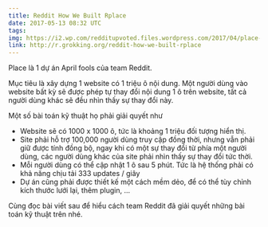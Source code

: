 ```yaml
---
title: Reddit How We Built Rplace
date: 2017-05-13 08:32 UTC
tags:
img: https://i2.wp.com/redditupvoted.files.wordpress.com/2017/04/place-final.png?crop=0px%2C0px%2C1000px%2C483px&resize=1200%2C580&ssl=1
link: http://r.grokking.org/reddit-how-we-built-rplace
---
```


Place là 1 dự án April fools của team Reddit.

Mục tiêu là xây dựng 1 website có 1 triệu ô nội dung. Một người dùng vào website bất kỳ sẽ được phép tự thay đổi nội dung 1 ô trên website, tất cả người dùng khác sẽ đều nhìn thấy sự thay đổi này.

Một số bài toán kỹ thuật họ phải giải quyết như
- Website sẽ có 1000 x 1000 ô, tức là khoảng 1 triệu đối tượng hiển thị.
- Site phải hỗ trợ 100,000 người dùng truy cập đồng thời, nhưng vẫn phải giữ được tính đồng bộ, ngay khi có một sự thay đổi từ phía một người dùng, các người dùng khác của site phải nhìn thấy sự thay đổi tức thời.
- Mỗi người dùng có thể cập nhật 1 ô sau 5 phút. Tức là hệ thống phải có khả năng chịu tải 333 updates / giây
- Dự án cũng phải được thiết kế một cách mềm dẻo, để có thể tùy chỉnh kích thước lưới lại, thêm plugin, ...

Cùng đọc bài viết sau để hiểu cách team Reddit đã giải quyết những bài toán kỹ thuật trên nhé. 